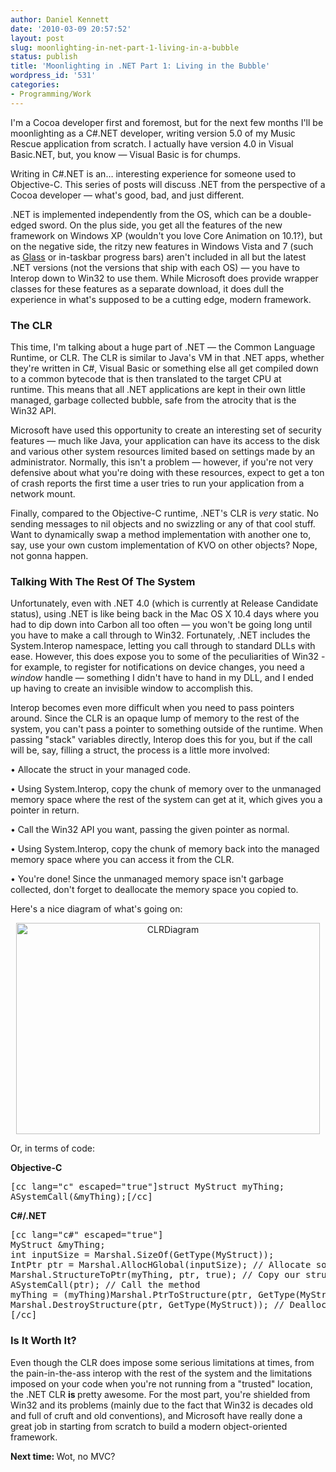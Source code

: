 ```yaml
---
author: Daniel Kennett
date: '2010-03-09 20:57:52'
layout: post
slug: moonlighting-in-net-part-1-living-in-a-bubble
status: publish
title: 'Moonlighting in .NET Part 1: Living in the Bubble'
wordpress_id: '531'
categories:
- Programming/Work
---
```


<p>I'm a Cocoa developer first and foremost, but for the next few months I'll be moonlighting as a C#.NET developer, writing version 5.0 of my Music Rescue application from scratch. I actually have version 4.0 in Visual Basic.NET, but, you know &mdash; Visual Basic is for chumps.</p>
<p>Writing in C#.NET is an&hellip; interesting experience for someone used to Objective-C. This series of posts will discuss .NET from the perspective of a Cocoa developer &mdash; what's good, bad, and just different.</p>
<p>.NET is implemented independently from the OS, which can be a double-edged sword. On the plus side, you get all the features of the new framework on Windows XP (wouldn't you love Core Animation on 10.1?), but on the negative side, the ritzy new features in Windows Vista and 7 (such as&nbsp;<a href="http://en.wikipedia.org/wiki/Windows_Aero">Glass</a>&nbsp;or in-taskbar progress bars) aren't included in all but the latest .NET versions (not the versions that ship with each OS) &mdash; you have to Interop down to Win32 to use them. While Microsoft does provide wrapper classes for these features as a separate download, it does dull the experience in what's supposed to be a cutting edge, modern framework.</p><!--more--><p><span style="font-size: medium; font-weight: normal;"> </span></p>
<h3>The CLR</h3>
<p>This time, I'm talking about a huge part of .NET &mdash; the Common Language Runtime, or CLR. The CLR is similar to Java's VM in that .NET apps, whether they're written in C#, Visual Basic or something else all get compiled down to a common bytecode that is then translated to the target CPU at runtime.&nbsp;This means that all .NET applications are kept in their own little managed, garbage collected bubble, safe from the atrocity that is the Win32 API.&nbsp;</p>
<p>Microsoft have used this opportunity to create an interesting set of security features &mdash; much like Java, your application can have its access to the disk and various other system resources limited based on settings made by an administrator. Normally, this isn't a problem &mdash; however, if you're not very defensive about what you're doing with these resources, expect to get a ton of crash reports the first time a user tries to run your application from a network mount.</p>
<p>Finally, compared to the Objective-C runtime, .NET's CLR is <em>very</em> static. No sending messages to nil objects and no swizzling or any of that cool stuff. Want to dynamically swap a method implementation with another one to, say, use your own custom implementation of KVO on other objects? Nope, not gonna happen.</p>
<h3>Talking With The Rest Of The System</h3>
<p>Unfortunately, even with .NET 4.0 (which is currently at Release Candidate status), using .NET is like being back in the Mac OS X 10.4 days where you had to dip down into Carbon all too often &mdash; you won't be going long until you have to make a call through to Win32. Fortunately, .NET includes the System.Interop namespace, letting you call through to standard DLLs with ease. However, this does expose you to some of the peculiarities of Win32 - for example, to register for notifications on device changes, you need a <em>window</em> handle &mdash; something I didn't have to hand in my DLL, and I ended up having to create an invisible window to accomplish this.&nbsp;</p>
<p>Interop becomes even more difficult when you need to pass pointers around. Since the CLR is an opaque lump of memory to the rest of the system, you can't pass a pointer to something outside of the runtime. When passing "stack" variables directly, Interop does this for you, but if the call will be, say, filling a struct, the process is a little more involved:</p>
<p>&bull; Allocate the struct in your managed code.&nbsp;</p>
<p>&bull; Using System.Interop, copy the chunk of memory over to the unmanaged memory space where the rest of the system can get at it, which gives you a pointer in return.</p>
<p>&bull; Call the Win32 API you want, passing the given pointer as normal.</p>
<p>&bull; Using System.Interop, copy the chunk of memory back into the managed memory space where you can access it from the CLR.&nbsp;</p>
<p>&bull; You're done! Since the unmanaged memory space isn't garbage collected, don't forget to deallocate the memory space you copied to.&nbsp;</p>
<p>Here's a nice diagram of what's going on:</p>
<div style="text-align: center;"><img src="http://danielkennett.org/wp-content/uploads/2010/03/CLRDiagram.png" border="0" alt="CLRDiagram" width="486" height="338" /></div>
<p>Or, in terms of code:</p>
<p><strong>Objective-C</strong></p>
<pre>[cc lang="c" escaped="true"]struct MyStruct myThing;
ASystemCall(&amp;myThing);[/cc]</pre>
<p><strong>C#/.NET</strong></p>
<pre>[cc lang="c#" escaped="true"]
MyStruct &amp;myThing;
int inputSize = Marshal.SizeOf(GetType(MyStruct));
IntPtr ptr = Marshal.AllocHGlobal(inputSize); // Allocate some memory
Marshal.StructureToPtr(myThing, ptr, true); // Copy our struct into it
ASystemCall(ptr); // Call the method
myThing = (myThing)Marshal.PtrToStructure(ptr, GetType(MyStruct)); // Copy the structure back
Marshal.DestroyStructure(ptr, GetType(MyStruct)); // Deallocate the unmanaged memory
[/cc]</pre>
<h3><strong>Is It Worth It?</strong></h3>
<p>Even though the CLR does impose some serious limitations at times, from the pain-in-the-ass interop with the rest of the system and the limitations imposed on your code when you're not running from a "trusted" location, the .NET CLR <strong>is </strong>pretty awesome. For the most part, you're shielded from Win32 and its problems (mainly due to the fact that Win32 is decades old and full of cruft and old conventions), and Microsoft have really done a great job in starting from scratch to build a modern object-oriented framework.&nbsp;</p>
<p><strong>Next time: </strong>Wot, no MVC?</p>